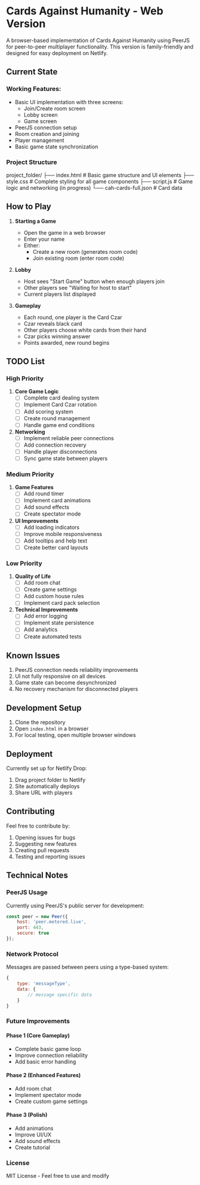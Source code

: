 # Cards Against Humanity - Web Version

A browser-based implementation of Cards Against Humanity using PeerJS for peer-to-peer multiplayer functionality. This version is family-friendly and designed for easy deployment on Netlify.

## Current State

### Working Features:
- Basic UI implementation with three screens:
  - Join/Create room screen
  - Lobby screen
  - Game screen
- PeerJS connection setup
- Room creation and joining
- Player management
- Basic game state synchronization

### Project Structure
project_folder/
├── index.html      # Basic game structure and UI elements
├── style.css       # Complete styling for all game components
├── script.js       # Game logic and networking (in progress)
└── cah-cards-full.json  # Card data

## How to Play

1. **Starting a Game**
   - Open the game in a web browser
   - Enter your name
   - Either:
     - Create a new room (generates room code)
     - Join existing room (enter room code)

2. **Lobby**
   - Host sees "Start Game" button when enough players join
   - Other players see "Waiting for host to start"
   - Current players list displayed

3. **Gameplay**
   - Each round, one player is the Card Czar
   - Czar reveals black card
   - Other players choose white cards from their hand
   - Czar picks winning answer
   - Points awarded, new round begins

## TODO List

### High Priority
1. **Core Game Logic**
   - [ ] Complete card dealing system
   - [ ] Implement Card Czar rotation
   - [ ] Add scoring system
   - [ ] Create round management
   - [ ] Handle game end conditions

2. **Networking**
   - [ ] Implement reliable peer connections
   - [ ] Add connection recovery
   - [ ] Handle player disconnections
   - [ ] Sync game state between players

### Medium Priority
1. **Game Features**
   - [ ] Add round timer
   - [ ] Implement card animations
   - [ ] Add sound effects
   - [ ] Create spectator mode

2. **UI Improvements**
   - [ ] Add loading indicators
   - [ ] Improve mobile responsiveness
   - [ ] Add tooltips and help text
   - [ ] Create better card layouts

### Low Priority
1. **Quality of Life**
   - [ ] Add room chat
   - [ ] Create game settings
   - [ ] Add custom house rules
   - [ ] Implement card pack selection

2. **Technical Improvements**
   - [ ] Add error logging
   - [ ] Implement state persistence
   - [ ] Add analytics
   - [ ] Create automated tests

## Known Issues
1. PeerJS connection needs reliability improvements
2. UI not fully responsive on all devices
3. Game state can become desynchronized
4. No recovery mechanism for disconnected players

## Development Setup

1. Clone the repository
2. Open `index.html` in a browser
3. For local testing, open multiple browser windows

## Deployment

Currently set up for Netlify Drop:
1. Drag project folder to Netlify
2. Site automatically deploys
3. Share URL with players

## Contributing

Feel free to contribute by:
1. Opening issues for bugs
2. Suggesting new features
3. Creating pull requests
4. Testing and reporting issues

## Technical Notes

### PeerJS Usage
Currently using PeerJS's public server for development:
```javascript
const peer = new Peer({
    host: 'peer.metered.live',
    port: 443,
    secure: true
});
```

### Network Protocol
Messages are passed between peers using a type-based system:
```javascript
{
    type: 'messageType',
    data: {
        // message specific data
    }
}
```

### Future Improvements

#### Phase 1 (Core Gameplay)
- Complete basic game loop
- Improve connection reliability
- Add basic error handling

#### Phase 2 (Enhanced Features)
- Add room chat
- Implement spectator mode
- Create custom game settings

#### Phase 3 (Polish)
- Add animations
- Improve UI/UX
- Add sound effects
- Create tutorial

### License
MIT License - Feel free to use and modify